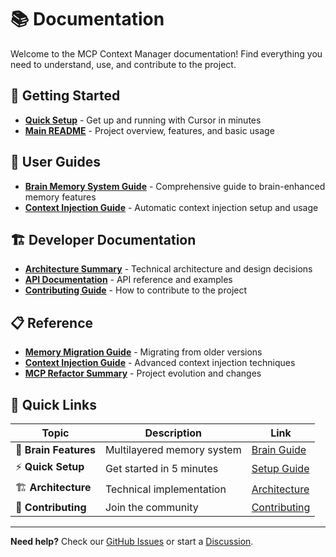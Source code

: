 # 📚 Documentation

Welcome to the MCP Context Manager documentation! Find everything you need to understand, use, and contribute to the project.

## 🚀 **Getting Started**

- **[Quick Setup](guides/QUICK_CURSOR_SETUP.md)** - Get up and running with Cursor in minutes
- **[Main README](../README.md)** - Project overview, features, and basic usage

## 📖 **User Guides**

- **[Brain Memory System Guide](guides/BRAIN_MEMORY_SYSTEM_GUIDE.md)** - Comprehensive guide to brain-enhanced memory features
- **[Context Injection Guide](guides/AUTOMATIC_CONTEXT_INJECTION_GUIDE.md)** - Automatic context injection setup and usage

## 🏗️ **Developer Documentation**

- **[Architecture Summary](guides/BRAIN_ARCHITECTURE_SUMMARY.md)** - Technical architecture and design decisions
- **[API Documentation](AI_PROMPT_CRAFTING_GUIDE.md)** - API reference and examples
- **[Contributing Guide](../CONTRIBUTING.md)** - How to contribute to the project

## 📋 **Reference**

- **[Memory Migration Guide](MEMORY_MIGRATION_GUIDE.md)** - Migrating from older versions
- **[Context Injection Guide](CONTEXT_INJECTION_GUIDE.md)** - Advanced context injection techniques
- **[MCP Refactor Summary](README_MCP_REFACTOR.md)** - Project evolution and changes

## 🎯 **Quick Links**

| Topic | Description | Link |
|-------|-------------|------|
| 🧠 **Brain Features** | Multilayered memory system | [Brain Guide](guides/BRAIN_MEMORY_SYSTEM_GUIDE.md) |
| ⚡ **Quick Setup** | Get started in 5 minutes | [Setup Guide](guides/QUICK_CURSOR_SETUP.md) |
| 🏗️ **Architecture** | Technical implementation | [Architecture](guides/BRAIN_ARCHITECTURE_SUMMARY.md) |
| 🤝 **Contributing** | Join the community | [Contributing](../CONTRIBUTING.md) |

---

**Need help?** Check our [GitHub Issues](https://github.com/yourusername/mcp-context-manager-python/issues) or start a [Discussion](https://github.com/yourusername/mcp-context-manager-python/discussions).
